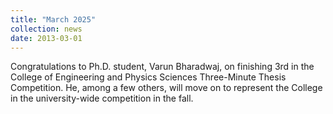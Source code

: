 ```yaml
---
title: "March 2025"
collection: news
date: 2013-03-01
---
```

Congratulations to Ph.D. student, Varun Bharadwaj, on finishing 3rd in the College of Engineering and Physics Sciences Three-Minute Thesis Competition. He, among a few others, will move on to represent the College in the university-wide competition in the fall.


